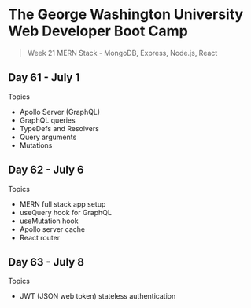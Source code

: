 # **The George Washington University Web Developer Boot Camp**
> Week 21 MERN Stack - MongoDB, Express, Node.js, React

## **Day 61 - July 1**
Topics
- Apollo Server (GraphQL)
- GraphQL queries
- TypeDefs and Resolvers
- Query arguments
- Mutations

## **Day 62 - July 6**
Topics
- MERN full stack app setup
- useQuery hook for GraphQL
- useMutation hook
- Apollo server cache
- React router

## **Day 63 - July 8**
Topics
- JWT (JSON web token) stateless authentication